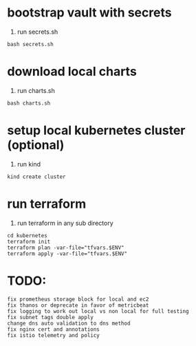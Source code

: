 # bootstrap vault with secrets
1. run secrets.sh
```
bash secrets.sh
```

# download local charts
1. run charts.sh
```
bash charts.sh
```

# setup local kubernetes cluster (optional)
1. run kind
```
kind create cluster
```

# run terraform
1. run terraform in any sub directory
```
cd kubernetes
terraform init
terraform plan -var-file="tfvars.$ENV"
terraform apply -var-file="tfvars.$ENV"
```

# TODO:
```
fix prometheus storage block for local and ec2
fix thanos or deprecate in favor of metricbeat
fix logging to work out local vs non local for full testing
fix subnet tags double apply
change dns auto validation to dns method
fix nginx cert and annotations
fix istio telemetry and policy
```
